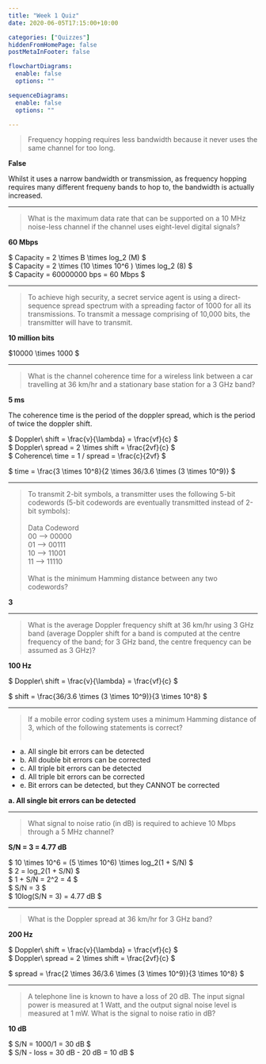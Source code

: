 ```yaml
---
title: "Week 1 Quiz"
date: 2020-06-05T17:15:00+10:00

categories: ["Quizzes"]
hiddenFromHomePage: false
postMetaInFooter: false

flowchartDiagrams:
  enable: false
  options: ""

sequenceDiagrams: 
  enable: false
  options: ""

---
```


> Frequency hopping requires less bandwidth because it never uses the same channel for too long.

**False**

Whilst it uses a narrow bandwidth or transmission, as frequency hopping requires many different frequeny bands to hop to, the bandwidth is actually increased.

---

> What is the maximum data rate that can be supported on a 10 MHz noise-less channel if the channel uses eight-level digital signals?

**60 Mbps**

$ Capacity = 2 \times B \times log_2 (M) $  
$ Capacity = 2 \times (10 \times 10^6 ) \times log_2 (8) $  
$ Capacity = 60000000 bps = 60 Mbps $

---

> To achieve high security, a secret service agent is using a direct-sequence spread spectrum with a spreading factor of 1000 for all its transmissions. To transmit a message comprising of 10,000 bits, the transmitter will have to transmit.

**10 million bits**

$10000 \times 1000 $

---

> What is the channel coherence time for a wireless link between a car travelling at 36 km/hr and a stationary base station for a 3 GHz band?

**5 ms**

The coherence time is the period of the doppler spread, which is the period of twice the doppler shift.  

$ Doppler\ shift = \frac{v}{\lambda} = \frac{vf}{c} $  
$ Doppler\ spread = 2 \times shift = \frac{2vf}{c} $  
$ Coherence\ time = 1 / spread = \frac{c}{2vf} $

$ time = \frac{3 \times 10^8}{2 \times 36/3.6 \times (3 \times 10^9)} $

---

> To transmit 2-bit symbols, a transmitter uses the following 5-bit codewords (5-bit codewords are eventually transmitted instead of 2-bit symbols):  
&nbsp;  
Data    Codeword  
00  -->    00000  
01  -->    00111  
10  -->    11001  
11  -->    11110  
&nbsp;  
What is the minimum Hamming distance between any two codewords?

**3**

---

> What is the average Doppler frequency shift at 36 km/hr using 3 GHz band (average Doppler shift for a band is computed at the centre frequency of the band; for 3 GHz band, the centre frequency can be assumed as 3 GHz)?

**100 Hz**

$ Doppler\ shift = \frac{v}{\lambda} = \frac{vf}{c} $

$ shift = \frac{36/3.6 \times (3 \times 10^9)}{3 \times 10^8} $

---

> If a mobile error coding system uses a minimum Hamming distance of 3, which of the following statements is correct?  
&nbsp;  
* a. All single bit errors can be detected  
* b. All double bit errors can be corrected  
* c. All triple bit errors can be detected  
* d. All triple bit errors can be corrected  
* e. Bit errors can be detected, but they CANNOT be corrected  

**a. All single bit errors can be detected**

---

> What signal to noise ratio (in dB) is required to achieve 10 Mbps through a 5 MHz channel?

**S/N = 3 = 4.77 dB**

$ 10 \times 10^6 = (5 \times 10^6) \times log_2(1 + S/N) $  
$ 2 = log_2(1 + S/N) $  
$ 1 + S/N = 2^2 = 4 $  
$ S/N = 3 $  
$ 10log(S/N = 3) = 4.77 dB $

---

> What is the Doppler spread at 36 km/hr for 3 GHz band?

**200 Hz**

$ Doppler\ shift = \frac{v}{\lambda} = \frac{vf}{c} $  
$ Doppler\ spread = 2 \times shift = \frac{2vf}{c} $  

$ spread = \frac{2 \times 36/3.6 \times (3 \times 10^9)}{3 \times 10^8} $

---

> A telephone line is known to have a loss of 20 dB. The input signal power is measured at 1 Watt, and the output signal noise level is measured at 1 mW. What is the signal to noise ratio in dB?

**10 dB**

$ S/N = 1000/1 = 30 dB $  
$ S/N - loss = 30 dB - 20 dB = 10 dB $